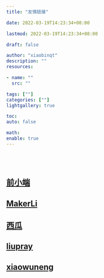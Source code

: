 ```yaml
---
title: "友情链接"

date: 2022-03-19T14:23:34+08:00

lastmod: 2022-03-19T14:23:34+08:00

draft: false

author: "xiaobinqt"
description: ""
resources:

- name: ""
  src: ""

tags: [""]
categories: [""]
lightgallery: true

toc:
auto: false

math:
enable: true
---
```


<br><br>

## [前小端](https://www.qianxiaoduan.com/)

## [MakerLi](https://www.lihuanting.com/)

## [西瓜](https://liuqian0716.github.io/)

## [liupray](http://liupray.com/)

## [xiaowuneng](https://xiaowuneng.github.io/)


